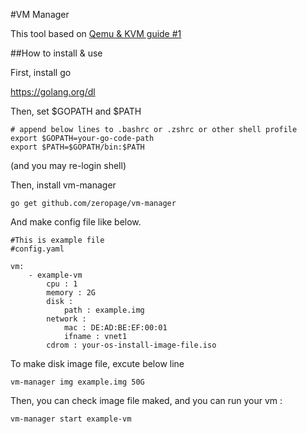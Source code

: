 #VM Manager

This tool based on [Qemu & KVM guide #1](http://www.slideshare.net/baramdori/qemu-kvm-guide-1-intro-basic)

##How to install & use

First, install go

https://golang.org/dl

Then, set $GOPATH and $PATH

```
# append below lines to .bashrc or .zshrc or other shell profile
export $GOPATH=your-go-code-path
export $PATH=$GOPATH/bin:$PATH
```
(and you may re-login shell)

Then, install vm-manager

```
go get github.com/zeropage/vm-manager
```

And make config file like below.
```
#This is example file
#config.yaml

vm:
	- example-vm
		cpu : 1
		memory : 2G
		disk :
			path : example.img
		network :
			mac : DE:AD:BE:EF:00:01
			ifname : vnet1
		cdrom : your-os-install-image-file.iso
```

To make disk image file, excute below line
```
vm-manager img example.img 50G
```

Then, you can check image file maked, and you can run your vm :
```
vm-manager start example-vm
```

